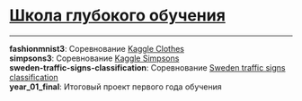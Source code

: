 # [Школа глубокого обучения](https://www.dlschool.org/)  
***
**fashionmnist3**: Соревнование [Kaggle Clothes](https://www.kaggle.com/c/dlschool-fashionmnist3)  
**simpsons3**: Соревнование [Kaggle Simpsons](https://www.kaggle.com/c/simpsons3)  
**sweden-traffic-signs-classification**: Соревнование [Sweden traffic signs classification](https://www.kaggle.com/c/sweden-traffic-signs-classification)  
**year_01_final**: Итоговый проект первого года обучения  


